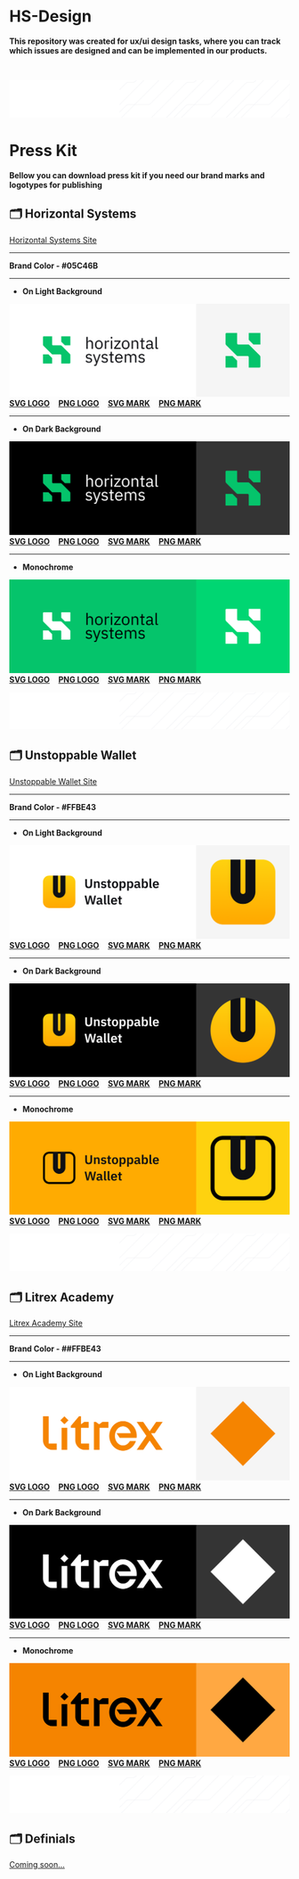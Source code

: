 # HS-Design

**This repository was created for ux/ui design tasks, where you can track which issues are designed and can be implemented in our products.**

</br>

![lines](/images/lines.png)


# Press Kit

**Bellow you can download press kit if you need our brand marks and logotypes for publishing**


## 🗂 Horizontal Systems
[Horizontal Systems Site](http://horizontalsystems.io)

---

**Brand Color - #05C46B**

---

* **On Light Background**

![Preview](/images/HS-Logo-on-light-preview.png)
</br>
**[SVG LOGO](/PressKit/HS-Logo-on-light.svg)** &nbsp;&nbsp;
**[PNG LOGO](/PressKit/HS-Logo-on-light.png)** &nbsp;&nbsp;
**[SVG MARK](/PressKit/HS-Mark-on-light.svg)** &nbsp;&nbsp;
**[PNG MARK](/PressKit/HS-Mark-on-light.png)** &nbsp;&nbsp;

---

* **On Dark Background**

![Preview](/images/HS-Logo-on-dark-preview.png)
</br>
**[SVG LOGO](/PressKit/HS-Logo-on-dark.svg)** &nbsp;&nbsp;
**[PNG LOGO](/PressKit/HS-Logo-on-dark.png)** &nbsp;&nbsp;
**[SVG MARK](/PressKit/HS-Mark-on-dark.svg)** &nbsp;&nbsp;
**[PNG MARK](/PressKit/HS-Mark-on-dark.png)** &nbsp;&nbsp;


---

* **Monochrome**

![Preview](images/HS-Logo-on-green-preview.png)
</br>
**[SVG LOGO](/PressKit/HS-Logo-monochrome.svg)** &nbsp;&nbsp;
**[PNG LOGO](/PressKit/HS-Logo-monochrome.png)** &nbsp;&nbsp;
**[SVG MARK](/PressKit/HS-Mark-monochrome.svg)** &nbsp;&nbsp;
**[PNG MARK](/PressKit/HS-Mark-monochrome.png)** &nbsp;&nbsp;

![lines](/images/lines.png)

## 🗂 Unstoppable Wallet
[Unstoppable Wallet Site](http://unstoppable.money)

---

**Brand Color - #FFBE43**

---

* **On Light Background**

![Preview](images/UW-Logo-on-light-preview.png)
</br>
**[SVG LOGO](/PressKit/UW-Logo-on-light.svg)** &nbsp;&nbsp;
**[PNG LOGO](/PressKit/UW-Logo-on-light.png)** &nbsp;&nbsp;
**[SVG MARK](/PressKit/UW-AppIcon-on-light.svg)** &nbsp;&nbsp;
**[PNG MARK](/PressKit/UW-AppIcon-on-light.png)** &nbsp;&nbsp;

---

* **On Dark Background**

![Preview](/images/UW-Logo-on-dark-preview.png)
</br>
**[SVG LOGO](/PressKit/UW-Logo-on-dark.svg)** &nbsp;&nbsp;
**[PNG LOGO](/PressKit/UW-Logo-on-dark.png)** &nbsp;&nbsp;
**[SVG MARK](/PressKit/UW-AppIcon-on-dark.svg)** &nbsp;&nbsp;
**[PNG MARK](/PressKit/UW-AppIcon-on-dark.png)** &nbsp;&nbsp;

---

* **Monochrome**

![Preview](images/UW-Logo-monochrome-preview.png)
</br>
**[SVG LOGO](/PressKit/UW-Logo-monochrome.svg)** &nbsp;&nbsp;
**[PNG LOGO](/PressKit/UW-Logo-monochrome.png)** &nbsp;&nbsp;
**[SVG MARK](/PressKit/UW-AppIcon-monochrome.svg)** &nbsp;&nbsp;
**[PNG MARK](/PressKit/UW-AppIcon-monochrome.png)** &nbsp;&nbsp;

![lines](/images/lines.png)
  
## 🗂 Litrex Academy
[Litrex Academy Site](http://litrex.academy)

---

**Brand Color - ##FFBE43**

---

* **On Light Background**

![Preview](images/Litrex-Logo-on-light-preview.png)
</br>
**[SVG LOGO](/PressKit/Litrex-Logo-on-light.svg)** &nbsp;&nbsp;
**[PNG LOGO](/PressKit/Litrex-Logo-on-light.png)** &nbsp;&nbsp;
**[SVG MARK](/PressKit/Litrex-Mark-on-light.svg)** &nbsp;&nbsp;
**[PNG MARK](/PressKit/Litrex-Mark-on-light.png)** &nbsp;&nbsp;

---

* **On Dark Background**

![Preview](/images/Litrex-Logo-on-dark-preview.png)
</br>
**[SVG LOGO](/PressKit/Litrex-Logo-on-dark.svg)** &nbsp;&nbsp;
**[PNG LOGO](/PressKit/Litrex-Logo-on-dark.png)** &nbsp;&nbsp;
**[SVG MARK](/PressKit/Litrex-Mark-on-dark.svg)** &nbsp;&nbsp;
**[PNG MARK](/PressKit/Litrex-Mark-on-dark.png)** &nbsp;&nbsp;

---

* **Monochrome**

![Preview](images/Litrex-Logo-monochrome-preview.png)
</br>
**[SVG LOGO](/PressKit/Litrex-Logo-monochrome.svg)** &nbsp;&nbsp;
**[PNG LOGO](/PressKit/Litrex-Logo-monochrome.png)** &nbsp;&nbsp;
**[SVG MARK](/PressKit/Litrex-Mark-monochrome.svg)** &nbsp;&nbsp;
**[PNG MARK](/PressKit/Litrex-Mark-monochrome.png)** &nbsp;&nbsp;

![lines](/images/lines.png)


## 🗂 Definials

[Coming soon...](http://soon)
  

